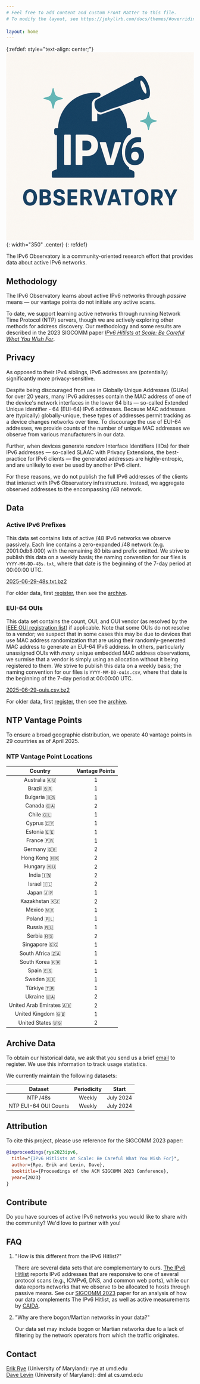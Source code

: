 ```yaml
---
# Feel free to add content and custom Front Matter to this file.
# To modify the layout, see https://jekyllrb.com/docs/themes/#overriding-theme-defaults

layout: home
---
```


{:refdef: style="text-align: center;"}
![ipv6observatory](ipv6-observatory.png){: width="350" .center}
{: refdef}


The IPv6 Observatory is a community-oriented research effort that provides data
about active IPv6 networks. 

## Methodology

The IPv6 Observatory learns about active IPv6 networks through *passive* means
&mdash; our vantage points do not initiate any active scans.

To date, we support learning active networks through running Network Time
Protocol (NTP) servers, though we are actively exploring other methods for
address discovery. Our methodology and some results are described in the 2023
SIGCOMM paper [*IPv6 Hitlists at Scale: Be Careful What You Wish
For*](https://dl.acm.org/doi/pdf/10.1145/3603269.3604829).

## Privacy

As opposed to their IPv4 siblings, IPv6 addresses are (potentially)
significantly more privacy-sensitive.

Despite being discouraged from use in Globally Unique Addresses (GUAs) for over
20 years, many IPv6 addresses contain the MAC address of one of the device's
network interfaces in the lower 64 bits &mdash; so-called
Extended Unique Identifier - 64 (EUI-64) IPv6 addresses.  Because MAC addresses
are (typically) globally-unique, these types of addresses
permit tracking as a device changes networks over time. To discourage the use of
EUI-64 addresses, we provide counts of the number of unique MAC addresses we
observe from various manufacturers in our data.

Further, when devices generate *random* Interface Identifiers (IIDs) for their
IPv6 addresses &mdash; so-called SLAAC with Privacy Extensions, the
best-practice for IPv6 clients &mdash; the generated addresses are
highly-entropic, and are unlikely to ever be used by another IPv6 client.

For these reasons, we do not publish the full IPv6 addresses of the clients that
interact with IPv6 Observatory infrastructure. Instead, we aggregate observed
addresses to the encompassing /48 network.

## Data

### Active IPv6 Prefixes

This data set contains lists of active /48 IPv6 networks we observe passively.
Each line contains a zero-expanded /48 network (e.g. 2001:0db8:000) with the
remaining 80 bits and prefix omitted.  We strive to publish this data on a
weekly basis; the naming convention for our files is `YYYY-MM-DD-48s.txt`, where
that date is the beginning of the 7-day period at 00:00:00 UTC.

[2025-06-29-48s.txt.bz2](https://data.ipv6observatory.org/current/2025-06-29-48s.txt.bz2)

For older data, first [register](#archive-data), then see the
[archive](https://data.ipv6observatory.org/data/prefixes/).

### EUI-64 OUIs

This data set contains the count, OUI, and OUI vendor (as resolved by the [IEEE
OUI registration list](https://standards-oui.ieee.org/oui.txt)) if applicable.
Note that some OUIs do not resolve to a vendor; we suspect that in some cases
this may be due to devices that use MAC address randomization that are using
their randomly-generated MAC address to generate an EUI-64 IPv6 address. In
others, particularly unassigned OUIs with *many* unique embedded MAC address
observations, we surmise that a vendor is simply using an allocation without it
being registered to them.  We strive to publish this data on a weekly basis; the
naming convention for our files is `YYYY-MM-DD-ouis.csv`, where that date is the
beginning of the 7-day period at 00:00:00 UTC. 

[2025-06-29-ouis.csv.bz2](https://data.ipv6observatory.org/current/2025-06-29-ouis.csv.bz2)

For older data, first [register](#archive-data), then see the
[archive](https://data.ipv6observatory.org/data/ouis/).

## NTP Vantage Points

To ensure a broad geographic distribution, we operate 40 vantage points in 29
countries as of April 2025.

### NTP Vantage Point Locations 

| Country          | Vantage Points |
| :---:            | :-------------:|
|  Australia :australia: |  1  | 
|  Brazil :brazil: | 1              |
|  Bulgaria :bulgaria: | 1              |
|  Canada :canada: | 2              |
|  Chile :chile: | 1              |
|  Cyprus :cyprus: | 1              |
|  Estonia :estonia: | 1              |
|  France :fr: | 1              |
|  Germany :de: | 2              |
|  Hong Kong :hong_kong: | 2              |
|  Hungary :hungary: | 2              |
|  India :india: | 2              |
|  Israel :israel: | 2              |
|  Japan :jp: | 1              |
|  Kazakhstan :kazakhstan: | 2              |
|  Mexico :mexico: | 1              |
|  Poland :poland: | 1              |
|  Russia :ru: | 1              |
|  Serbia :serbia: | 2              |
|  Singapore :singapore: | 1              |
|  South Africa :south_africa: | 1              |
|  South Korea :kr: | 1              |
|  Spain :es: | 1              |
|  Sweden :sweden: | 1              |
|  Türkiye :tr: | 1              |
|  Ukraine :ukraine: | 2              |
|  United Arab Emirates :united_arab_emirates: | 2              |
|  United Kingdom :uk: | 1              |
|  United States :us: | 2              |

## Archive Data

To obtain our historical data, we ask that you send us a brief
[email](mailto:rye@umd.edu) to register. We use this information to track usage
statistics.

We currently maintain the following datasets:

| Dataset | Periodicity | Start | 
| :-----: | :---------: | :---: |
| NTP /48s  | Weekly    | July 2024 |
| NTP EUI-64 OUI Counts | Weekly    | July 2024 |

## Attribution

To cite this project, please use reference for the SIGCOMM 2023 paper:

```bibtex
@inproceedings{rye2023ipv6,
  title="{IPv6 Hitlists at Scale: Be Careful What You Wish For}",
  author={Rye, Erik and Levin, Dave},
  booktitle={Proceedings of the ACM SIGCOMM 2023 Conference},
  year={2023}
}
```

## Contribute

Do you have sources of active IPv6 networks you would like to share with the
community? We'd love to partner with you! 

## FAQ

1. "How is this different from the IPv6 Hitlist?"

    There are several data sets that are complementary to ours.  [The IPv6
    Hitlist](https://ipv6hitlist.github.io/) reports IPv6 addresses that are
    responsive to one of several protocol scans (e.g., ICMPv6, DNS, and common web
    ports), while our data reports networks that we observe to be allocated to hosts
    through passive means. See our [SIGCOMM
    2023](https://dl.acm.org/doi/pdf/10.1145/3603269.3604829) paper for an analysis
    of how our data complements The IPv6 Hitlist, as well as active measurements
    by [CAIDA](https://www.caida.org/).

2. "Why are there bogon/Martian networks in your data?"

    Our data set may include bogon or Martian networks due to a lack of
    filtering by the network operators from which the traffic originates.

## Contact

[Erik Rye](https://erikrye.com) (University of Maryland): rye at umd.edu<br>
[Dave Levin](https://www.cs.umd.edu/~dml) (University of Maryland): dml at cs.umd.edu
